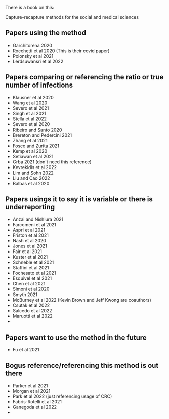 There is a book on this:

Capture-recapture methods for the social and medical sciences

## Papers using the method

- Garchitorena 2020
- Rocchetti et al 2020 (This is their covid paper)
- Polonsky et al 2021
- Lerdsuwansri et al 2022


## Papers comparing or referencing the ratio or true number of infections

- Klausner et al 2020
- Wang et al 2020
- Severo et al 2021
- Singh et al 2021
- Stella et al 2022
- Severo et al 2020
- Ribeiro and Santo 2020
- Brereton and Pedercini 2021	
- Zhang et al 2021
- Fosco and Zurita 2021
- Kemp et al 2020
- Setiawan et al 2021
- Grba 2021 (don't need this reference)
- Kevrekidis et al 2022
- Lim and Sohn 2022
- Liu and Cao 2022
- Balbas et al 2020

## Papers usings it to say it is variable or there is underreporting

- Anzai and Nishiura 2021
- Farcomeni et al 2021
- Aspri et al 2021
- Friston et al 2021
- Nash et al 2020
- Jones et al 2021
- Fair et al 2021
- Kuster et al 2021
- Schneble et al 2021
- Staffini et al 2021
- Fochesato et al 2021
- Esquivel et al 2021
- Chen et al 2021
- Simoni et al 2020
- Smyth 2021
- McBurney et al 2022 (Kevin Brown and Jeff Kwong are coauthors)
- Csutak et al 2022
- Salcedo et al 2022
- Maruotti et al 2022
- 

## Papers want to use the method in the future

- Fu et al 2021

## Bogus reference/referencing this method is out there

- Parker et al 2021
- Morgan et al 2021
- Park et al 2022 (just referencing usage of CRC)
- Fabris-Rotelli et al 2021
- Ganegoda et al 2022
- 



